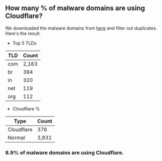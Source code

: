 ## How many % of malware domains are using Cloudflare?


We downloaded the malware domains from [here](https://urlhaus.abuse.ch) and filter out duplicates.
Here's the result.


[//]: # (start replacement)


- Top 5 TLDs

| TLD | Count |
| --- | --- |
| com | 2,163 |
| br | 394 |
| in | 320 |
| net | 119 |
| org | 112 |


- Cloudflare %

| Type | Count |
| --- | --- |
| Cloudflare | 376 |
| Normal | 3,831 |


### 8.9% of malware domains are using Cloudflare.